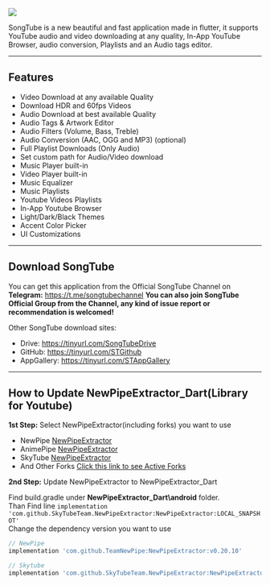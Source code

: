 ![](https://i.imgur.com/Y80SpfK.jpg)

SongTube is a new beautiful and fast application made in flutter, it supports YouTube audio and video downloading at any quality, In-App YouTube Browser, audio conversion, Playlists and an Audio tags editor.

---

## Features

+ Video Download at any available Quality
+ Download HDR and 60fps Videos
+ Audio Download at best available Quality
+ Audio Tags & Artwork Editor
+ Audio Filters (Volume, Bass, Treble)
+ Audio Conversion (AAC, OGG and MP3) (optional)
+ Full Playlist Downloads (Only Audio)
+ Set custom path for Audio/Video download
+ Music Player built-in
+ Video Player built-in
+ Music Equalizer
+ Music Playlists
+ Youtube Videos Playlists
+ In-App Youtube Browser
+ Light/Dark/Black Themes
+ Accent Color Picker
+ UI Customizations

---

## Download SongTube

You can get this application from the Official SongTube Channel on **Telegram:** https://t.me/songtubechannel **You can also join SongTube Official Group from the Channel, any kind of issue report or recommendation is welcomed!**

Other SongTube download sites:

+ Drive: https://tinyurl.com/SongTubeDrive
+ GitHub: https://tinyurl.com/STGithub
+ AppGallery: https://tinyurl.com/STAppGallery

---

## How to Update NewPipeExtractor_Dart(Library for Youtube)

**1st Step:** Select NewPipeExtractor(including forks) you want to use

- NewPipe [NewPipeExtractor](https://github.com/TeamNewPipe/NewPipeExtractor)
- AnimePipe [NewPipeExtractor](https://github.com/InfinityLoop1309/NewPipeExtractor)
- SkyTube [NewPipeExtractor](https://github.com/SkyTubeTeam/NewPipeExtractor)
- And Other Forks [Click this link to see Active Forks](https://techgaun.github.io/active-forks/index.html#TeamNewPipe/NewPipeExtractor)

**2nd Step:** Update NewPipeExtractor to NewPipeExtractor_Dart

Find build.gradle under **NewPipeExtractor_Dart\android** folder.  
Than Find line ``implementation 'com.github.SkyTubeTeam.NewPipeExtractor:NewPipeExtractor:LOCAL_SNAPSHOT'``  
Change the dependency version you want to use  
```gradle
// NewPipe
implementation 'com.github.TeamNewPipe:NewPipeExtractor:v0.20.10'

// Skytube
implementation 'com.github.SkyTubeTeam.NewPipeExtractor:NewPipeExtractor:skytube-2022-11-04'
```